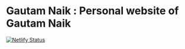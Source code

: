 # Gautam Naik : Personal website of Gautam Naik

[![Netlify Status](https://api.netlify.com/api/v1/badges/2512314b-6a57-43b7-bffa-fb6564b03273/deploy-status)](https://app.netlify.com/sites/gautamblogs/deploys)

